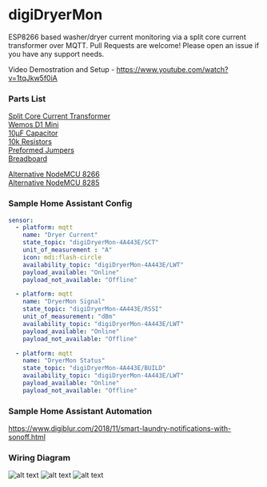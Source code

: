 # digiDryerMon
ESP8266 based washer/dryer current monitoring via a split core current transformer over MQTT.  Pull Requests are welcome!  Please open an issue if you have any support needs.

Video Demostration and Setup - https://www.youtube.com/watch?v=1tqJkw5f0iA

### Parts List
[Split Core Current Transformer](https://amzn.to/2XDcnoX)  
[Wemos D1 Mini](https://amzn.to/2SHvFpk)  
[10µF Capacitor](https://amzn.to/2Xzq5ck)  
[10k Resistors](https://amzn.to/2ErWhWi)  
[Preformed Jumpers](https://amzn.to/2Ha3bCs)  
[Breadboard](https://amzn.to/2HbdINP)  

[Alternative NodeMCU 8266](https://amzn.to/2Eo3Ahu)  
[Alternative NodeMCU 8285](https://amzn.to/2TdNMIo)

### Sample Home Assistant Config 

```YAML
sensor:
  - platform: mqtt
    name: "Dryer Current"
    state_topic: "digiDryerMon-4A443E/SCT"
    unit_of_measurement : "A"
    icon: mdi:flash-circle
    availability_topic: "digiDryerMon-4A443E/LWT"
    payload_available: "Online"
    payload_not_available: "Offline"

  - platform: mqtt
    name: "DryerMon Signal"
    state_topic: "digiDryerMon-4A443E/RSSI"
    unit_of_measurement: "dBm"
    availability_topic: "digiDryerMon-4A443E/LWT"
    payload_available: "Online"
    payload_not_available: "Offline"   

  - platform: mqtt
    name: "DryerMon Status"
    state_topic: "digiDryerMon-4A443E/BUILD"
    availability_topic: "digiDryerMon-4A443E/LWT"
    payload_available: "Online"
    payload_not_available: "Offline"
```

### Sample Home Assistant Automation
https://www.digiblur.com/2018/11/smart-laundry-notifications-with-sonoff.html

### Wiring Diagram
![alt text](https://raw.githubusercontent.com/digiblur/digiDryerMon/master/jpgs/digiDryerMonLayout1.jpg "Wiring Diagram")
![alt text](https://raw.githubusercontent.com/digiblur/digiDryerMon/master/jpgs/digiDryerMonLayout2.jpg "Wiring Diagram2")
![alt text](https://raw.githubusercontent.com/digiblur/digiDryerMon/master/jpgs/sct-013-030-30a.jpg "SCT 30A/1V")
